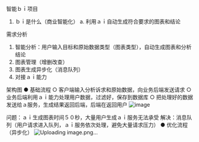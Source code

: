 
智能ｂｉ项目
1. ｂｉ是什么（商业智能化）
  a. 利用ａｉ自动生成符合要求的图表和结论

需求分析
1. 智能分析：用户输入目标和原始数据类型（图表类型），自动生成图表和分析结论
2. 图表管理（增删改查）
3. 图表生成异步化（消息队列）
4. 对接ａｉ能力

架构图
● 基础流程
  ○ 客户端输入分析诉求和原始数据，向业务后端发送请求
  ○ 业务后端利用ａｉ能力处理用户数据，过滤好，保存到数据库
  ○ 把处理好的数据发送给ａ服务，生成结果返回后端，后端在返回用户
![image](https://github.com/jackloveqq/bulinbi/assets/88128240/79bf3783-61f8-4a62-805a-084a904e4c05)


问题：ａｉ生成图表时间５０秒，大量用户生成ａｉ服务无法承受
解决：消息队列（用户请求进入队列，ａｉ服务依次处理，避免大量请求压力）
● 优化流程（异步化）
![Uploading image.png…]()



